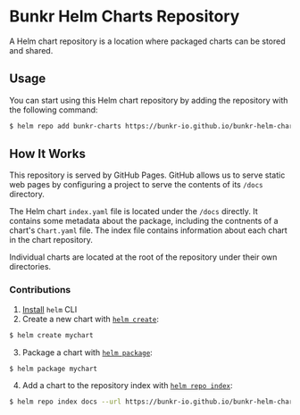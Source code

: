 # Bunkr Helm Charts Repository

A Helm chart repository is a location where packaged charts can be stored and
shared.

## Usage

You can start using this Helm chart repository by adding the repository with
the following command:

```sh
$ helm repo add bunkr-charts https://bunkr-io.github.io/bunkr-helm-charts/
```

## How It Works

This repository is served by GitHub Pages.
GitHub allows us to serve static web pages by configuring a project to serve
the contents of its `/docs` directory.

The Helm chart `index.yaml` file is located under the `/docs` directly. It
contains some metadata about the package, including the contnents of a chart's
`Chart.yaml` file. The index file contains information about each chart in the
chart repository.

Individual charts are located at the root of the repository under their own
directories.

### Contributions

1. [Install](https://helm.sh/docs/intro/install/) `helm` CLI
2. Create a new chart with [`helm create`](https://helm.sh/docs/helm/helm_create/):

```sh
$ helm create mychart
```

3. Package a chart with [`helm package`](https://helm.sh/docs/helm/helm_package/):

```sh
$ helm package mychart
```

4. Add a chart to the repository index with [`helm repo index`](https://helm.sh/docs/helm/helm_repo_index/):

```sh
$ helm repo index docs --url https://bunkr-io.github.io/bunkr-helm-charts/ --merge index.yaml
```
